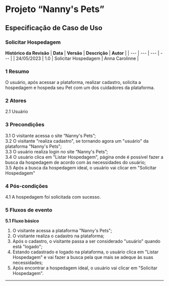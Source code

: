 # **Projeto “Nanny's Pets”**
## **Especificação de Caso de Uso**
### **Solicitar Hospedagem**
**Histórico da Revisão**
| **Data** | **Versão** | **Descrição** | **Autor** |
| --- | --- | --- | --- |
| 24/05/2023 | 1.0 | Solicitar Hospedagem | Anna Carolinne |
### **1 Resumo**
O usuário, após acessar a plataforma, realizar cadastro, solicita a hospedagem e hospeda seu Pet com um dos cuidadores da plataforma.  

### **2 Atores**
2.1 Usuário

### **3 Precondições**  
3.1 O visitante acessa o site “Nanny's Pets”;   
3.2 O visitante "realiza cadastro", se tornando agora um "usuário" da plataforma "Nanny's Pets";    
3.3 O usuário realiza login no site “Nanny's Pets”;   
3.4 O usuário clica em "Listar Hospedagem", página onde é possível fazer a busca da hospedagem de acordo com às necessidades do usuário;   
3.5 Após a busca da hospedagem ideal, o usuário vai clicar em "Solicitar Hospedagem"

### **4 Pós-condições**  
4.1 A hospedagem foi solicitada com sucesso. 


### **5 Fluxos de evento**
**5.1 Fluxo básico**
1. O visitante acessa a plataforma "Nanny's Pets";
2. O visitante realiza o cadastro na plataforma;
3. Após o cadastro, o visitante passa a ser considerado "usuário" quando está "logado";
4. Estando cadastrado e logado na plataforma, o usuário clica em "Listar Hospedagem" e vai fazer a busca pela que mais se adeque às suas necessidades;
5. Após encontrar a hospedagem ideal, o usuário vai clicar em "Solicitar Hospedagem".

-----------------------------------
